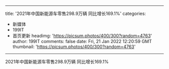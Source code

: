 
---
title: '2021年中国新能源车零售298.9万辆 同比增长169.1%'
categories: 
 - 新媒体
 - 199IT
 - 首页更新
headimg: 'https://picsum.photos/400/300?random=4763'
author: 199IT
comments: false
date: Fri, 21 Jan 2022 12:20:59 GMT
thumbnail: 'https://picsum.photos/400/300?random=4763'
---

<div>   
2021年中国新能源车零售298.9万辆 同比增长169.1%  
</div>
            